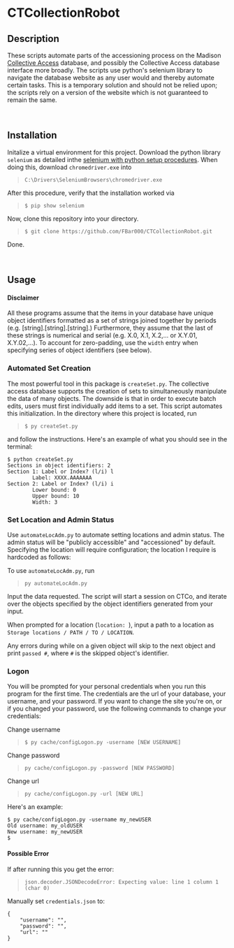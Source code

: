 # CTCollectionRobot


## Description

These scripts automate parts of the accessioning process on the Madison [Collective Access](https://collectiveaccess.org/) database, and possibly the Collective Access database interface more broadly. The scripts use python's selenium library to navigate the database website as any user would and thereby automate certain tasks. This is a temporary solution and should not be relied upon; the scripts rely on a version of the website which is not guaranteed to remain the same. 

<br>

## Installation

Initalize a virtual environment for this project. Download the python library `selenium` as detailed inthe [selenium with python setup procedures](https://selenium-python.readthedocs.io/). When doing this, download  `chromedriver.exe` into 

>`C:\Drivers\SeleniumBrowsers\chromedriver.exe`

After this procedure, verify that the installation worked via

> `$ pip show selenium`

Now, clone this repository into your directory.

> `$ git clone https://github.com/FBar000/CTCollectionRobot.git`

Done. 

<br>

## Usage


#### Disclaimer

All these programs assume that the items in your database have unique object identifiers formatted as a set of strings joined together by periods (e.g. [string].[string].[string].) Furthermore, they assume that the last of these strings is numerical and serial (e.g. X.0, X.1, X.2,... or X.Y.01, X.Y.02,...). To account for zero-padding, use the `width` entry when specifying series of object identifiers (see below).


### Automated Set Creation

The most powerful tool in this package is `createSet.py`. The collective access database supports the creation of sets to simultaneously manipulate the data of many objects. The downside is that in order to execute batch edits, users must first individually add items to a set. This script automates this initialization. In the directory where this project is located, run

> `$ py createSet.py`

and follow the instructions. Here's an example of what you should see in the terminal:

```
$ python createSet.py
Sections in object identifiers: 2
Section 1: Label or Index? (l/i) l
        Label: XXXX.AAAAAAA
Section 2: Label or Index? (l/i) i
        Lower bound: 0
        Upper bound: 10
        Width: 3
```


### Set Location and Admin Status

Use `automateLocAdm.py` to automate setting locations and admin status. The admin status will be "publicly accessible" and "accessioned" by default. Specifying the location will require configuration; the location I require is hardcoded as follows:

To use `automateLocAdm.py`, run

>  `py automateLocAdm.py`

Input the data requested. The script will start a session on CTCo, and iterate over the objects specified by the object identifiers generated from your input. 

When prompted for a location (`location: `), input a path to a location as `Storage locations / PATH / TO / LOCATION`.

Any errors during while on a given object will skip to the next object and print `passed #`, where `#` is the skipped object's identifier. 

### Logon 

You will be prompted for your personal credentials when you run this program for the first time. The credentials are the url of your database, your username, and your password. If you want to change the site you're on, or if you changed your password, use the following commands to change your credentials:

Change username
> `$ py cache/configLogon.py -username [NEW USERNAME]`

Change password

> `py cache/configLogon.py -password [NEW PASSWORD]`

Change url

> `py cache/configLogon.py -url [NEW URL]`


Here's an example:
```
$ py cache/configLogon.py -username my_newUSER
Old username: my_oldUSER
New username: my_newUSER
$ 
```

#### Possible Error

If after running this you get the error:

> `json.decoder.JSONDecodeError: Expecting value: line 1 column 1 (char 0)`

Manually set `credentials.json` to:
```
{
    "username": "",
    "password": "",
    "url": ""
}
```

